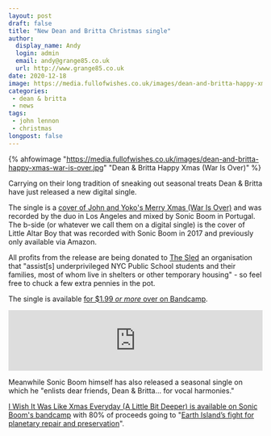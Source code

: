 ```yaml
---
layout: post
draft: false
title: "New Dean and Britta Christmas single"
author:
  display_name: Andy
  login: admin
  email: andy@grange85.co.uk
  url: http://www.grange85.co.uk
date: 2020-12-18
image: https://media.fullofwishes.co.uk/images/dean-and-britta-happy-xmas-war-is-over.jpg
categories:
 - dean & britta
 - news
tags:
 - john lennon
 - christmas
longpost: false
---	
```

{% ahfowimage "https://media.fullofwishes.co.uk/images/dean-and-britta-happy-xmas-war-is-over.jpg" "Dean & Britta Happy Xmas (War Is Over)" %}

Carrying on their long tradition of sneaking out seasonal treats Dean & Britta have just released a new digital single.

The single is a [cover of John and Yoko's Merry Xmas (War Is Over)](https://deanandbritta.bandcamp.com/album/happy-xmas-war-is-over) and was recorded by the duo in Los Angeles and mixed by Sonic Boom in Portugal. The b-side (or whatever we call them on a digital single) is the cover of Little Altar Boy that was recorded with Sonic Boom in 2017 and previously only available via Amazon.

All profits from the release are being donated to [The Sled](https://www.thesled.org/) an organisation that "assist[s] underprivileged NYC Public School students and their families, most of whom live in shelters or other temporary housing" - so feel free to chuck a few extra pennies in the pot.

The single is available [for $1.99 _or more_ over on Bandcamp](https://deanandbritta.bandcamp.com/album/happy-xmas-war-is-over).

<iframe style="border: 0; width: 100%; height: 120px;" src="https://bandcamp.com/EmbeddedPlayer/album=3997785857/size=large/bgcol=ffffff/linkcol=0687f5/tracklist=false/artwork=small/transparent=true/" seamless><a href="https://deanandbritta.bandcamp.com/album/happy-xmas-war-is-over">Happy Xmas (War is Over) by Dean &amp; Britta</a></iframe>

Meanwhile Sonic Boom himself has also released a seasonal single on which he "enlists dear friends, Dean & Britta... for vocal harmonies."

 [I Wish It Was Like Xmas Everyday (A Little Bit Deeper) is available on Sonic Boom's bandcamp](https://sonicboomspacemen3.bandcamp.com/track/i-wish-it-was-like-xmas-everyday-a-little-bit-deeper-feat-dean-britta) with 80% of proceeds going to  "[Earth Island’s fight for planetary repair and preservation](https://earthisland.org/)". 
